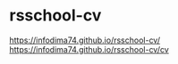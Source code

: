 # rsschool-cv
https://infodima74.github.io/rsschool-cv/
https://infodima74.github.io/rsschool-cv/cv
